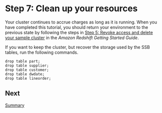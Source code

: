 # Step 7: Clean up your resources<a name="tutorial-loading-data-clean-up"></a>

Your cluster continues to accrue charges as long as it is running\. When you have completed this tutorial, you should return your environment to the previous state by following the steps in [Step 5: Revoke access and delete your sample cluster](https://docs.aws.amazon.com/redshift/latest/gsg/rs-gsg-clean-up-tasks.html) in the *Amazon Redshift Getting Started Guide*\.

If you want to keep the cluster, but recover the storage used by the SSB tables, run the following commands\.

```
drop table part;
drop table supplier;
drop table customer;
drop table dwdate;
drop table lineorder;
```

## Next<a name="tutorial-loading-next-summary"></a>

[Summary](tutorial-loading-data-summary.md)